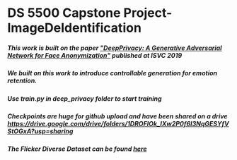 # DS 5500 Capstone Project- ImageDeIdentification
##### This work is built on the paper ["DeepPrivacy: A Generative Adversarial Network for Face Anonymization"](https://arxiv.org/abs/1909.04538) published at ISVC 2019 
##### We built on this work to introduce controllable generation for emotion retention.
##### Use train.py in deep_privacy folder to start training
##### Checkpoints are huge for github upload and have been shared on a drive https://drive.google.com/drive/folders/1DROFIOk_lXw2P0f6I3NqGESYfVStOGxA?usp=sharing
##### The Flicker Diverse Dataset can be found [here](https://github.com/hukkelas/FDF)
